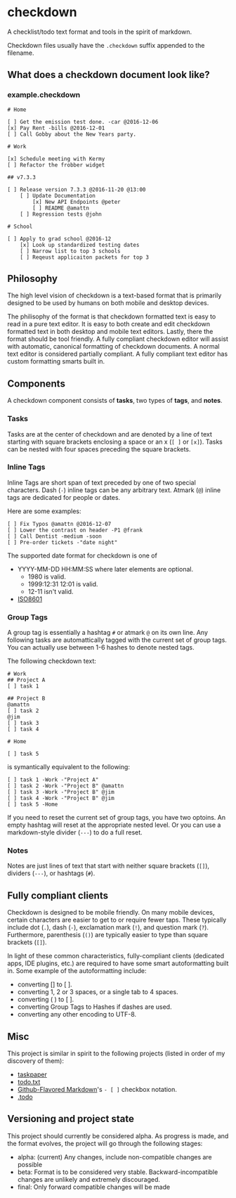# checkdown
A checklist/todo text format and tools in the spirit of markdown.

Checkdown files usually have the `.checkdown` suffix appended to the filename.

## What does a checkdown document look like?

### example.checkdown

    # Home

    [ ] Get the emission test done. -car @2016-12-06
    [x] Pay Rent -bills @2016-12-01
    [ ] Call Gobby about the New Years party.

    # Work
    
    [x] Schedule meeting with Kermy
    [ ] Refactor the frobber widget

    ## v7.3.3

    [ ] Release version 7.3.3 @2016-11-20 @13:00
        [ ] Update Documentation
            [x] New API Endpoints @peter
            [ ] README @amattn
        [ ] Regression tests @john

    # School

    [ ] Apply to grad school @2016-12
        [x] Look up standardized testing dates
        [ ] Narrow list to top 3 schools
        [ ] Reqeust applicaiton packets for top 3


## Philosophy

The high level vision of checkdown is a text-based format that is primarily designed to be used by humans on both mobile and desktop devices.

The philisophy of the format is that checkdown formatted text is easy to read in a pure text editor.
It is easy to both create and edit checkdown formatted text in both desktop and mobile text editors.
Lastly, there the format should be tool friendly. A fully compliant checkdown editor will assist with automatic, canonical formatting of checkdown documents.  A normal text editor is considered partially compliant.  A fully compliant text editor has custom formatting smarts built in.

## Components

A checkdown component consists of **tasks**, two types of **tags**, and **notes**.  

### Tasks

Tasks are at the center of checkdown and are denoted by a line of text starting with square brackets enclosing a space or an x (`[ ]` or `[x]`).  Tasks can be nested with four spaces preceding the square brackets.  

### Inline Tags

Inline Tags are short span of text preceded by one of two special characters.  Dash (`-`) inline tags can be any arbitrary text.  Atmark (`@`) inline tags are dedicated for people or dates.

Here are some examples:

    [ ] Fix Typos @amattn @2016-12-07
    [ ] Lower the contrast on header -P1 @frank
    [ ] Call Dentist -medium -soon
    [ ] Pre-order tickets -"date night"

The supported date format for checkdown is one of 

- YYYY-MM-DD HH:MM:SS where later elements are optional.  
    - 1980 is valid.
    - 1999:12:31 12:01 is valid.
    - 12-11 isn't valid.
- [ISO8601](https://en.wikipedia.org/wiki/ISO_8601)

### Group Tags

A group tag is essentially a hashtag `#` or atmark `@` on its own line.  Any following tasks are automattically tagged with the current set of group tags.  You can actually use between 1-6 hashes to denote nested tags.  

The following checkdown text:

    # Work
    ## Project A
    [ ] task 1
    
    ## Project B
    @amattn
    [ ] task 2
    @jim
    [ ] task 3
    [ ] task 4
    
    # Home
    
    [ ] task 5

is symantically equivalent to the following:

    [ ] task 1 -Work -"Project A"
    [ ] task 2 -Work -"Project B" @amattn
    [ ] task 3 -Work -"Project B" @jim
    [ ] task 4 -Work -"Project B" @jim
    [ ] task 5 -Home

If you need to reset the current set of group tags, you have two optoins.  An empty hashtag will reset at the appropriate nested level.  Or you can use a markdown-style divider (`---`) to do a full reset.

### Notes

Notes are just lines of text that start with neither square brackets (`[]`), dividers (`---`), or hashtags (`#`).


## Fully compliant clients

Checkdown is designed to be mobile friendly.  On many mobile devices, certain characters are easier to get to or require fewer taps.  These typically include dot (`.`), dash (`-`), exclamation mark (`!`), and question mark (`?`).  Furthermore, parenthesis (`()`) are typically easier to type than square brackets (`[]`).  

In light of these common characteristics, fully-compliant clients (dedicated apps, IDE plugins, etc.) are required to have some smart autoformatting built in.  Some example of the autoformatting include:

- converting [] to [ ].
- converting 1, 2 or 3 spaces, or a single tab to 4 spaces.
- converting ( ) to [ ].
- converting Group Tags to Hashes if dashes are used.
- converting any other encoding to UTF-8.

## Misc

This project is similar in spirit to the following projects (listed in order of my discovery of them):

- [taskpaper][]
- [todo.txt][]
- [Github-Flavored Markdown][GFM]'s `- [ ]` checkbox notation.
- [.todo][]

[todo.txt]: http://todotxt.com
[taskpaper]: https://www.taskpaper.com
[GFM]: https://guides.github.com/features/mastering-markdown/#GitHub-flavored-markdown "Github-Flavored Markdown"
[.todo]: https://github.com/matthewpalmer/.todo

## Versioning and project state

This project should currently be considered alpha.  As progress is made, and the format evolves, the project will go through the following stages:

- alpha: (current) Any changes, include non-compatible changes are possible
- beta: Format is to be considered very stable. Backward-incompatible changes are unlikely and extremely discouraged.
- final: Only forward compatible changes will be made